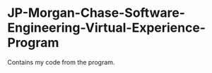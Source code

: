 # JP-Morgan-Chase-Software-Engineering-Virtual-Experience-Program
Contains my code from the program.

